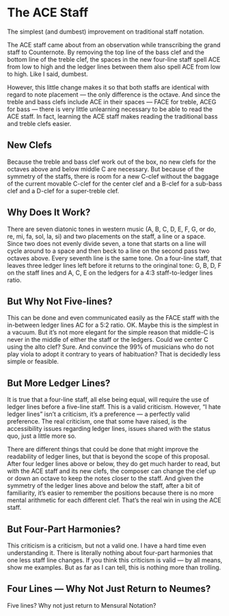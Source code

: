 # The ACE Staff
The simplest (and dumbest) improvement on traditional staff notation.

The ACE staff came about from an observation while transcribing the grand staff to Counternote.  By removing the top line of the bass clef and the bottom line of the treble clef, the spaces in the new four-line staff spell ACE from low to high and the ledger lines between them also spell ACE from low to high. Like I said, dumbest.

However, this little change makes it so that both staffs are identical with regard to note placement — the only difference is the octave. And since the treble and bass clefs include ACE in their spaces — FACE for treble, ACEG for bass — there is very little unlearning necessary to be able to read the ACE staff. In fact, learning the ACE staff makes reading the traditional bass and treble clefs easier.

## New Clefs

Because the treble and bass clef work out of the box, no new clefs for the octaves above and below middle C are necessary. But because of the symmetry of the staffs, there is room for a new C-clef without the baggage of the current movable C-clef for the center clef and a B-clef for a sub-bass clef and a D-clef for a super-treble clef.

## Why Does It Work?

There are seven diatonic tones in western music (A, B, C, D, E, F, G, or do, re, mi, fa, sol, la, si) and two placements on the staff, a line or a space. Since two does not evenly divide seven, a tone that starts on a line will cycle around to a space and then beck to a line on the second pass two octaves above. Every seventh line is the same tone. On a four-line staff, that leaves three ledger lines left before it returns to the oringinal tone: G, B, D, F on the staff lines and A, C, E on the ledgers for a 4:3 staff-to-ledger lines ratio.

## But Why Not Five-lines?

This can be done and even communicated easily as the FACE staff with the in-between ledger lines AC for a 5:2 ratio. OK. Maybe this is the simplest in a vacuum. But it’s not more elegant for the simple reason that middle-C is never in the middle of either the staff or the ledgers. Could we center C using the alto clef? Sure. And convince the 99% of musicians who do not play viola to adopt it contrary to years of habituation? That is decidedly less simple or feasible.

## But More Ledger Lines?

It is true that a four-line staff, all else being equal, will require the use of ledger lines before a five-line staff. This is a valid criticism. However, “I hate ledger lines” isn’t a criticism, it’s a preference — a perfectly valid preference. The real criticism, one that some have raised, is the accessibility issues regarding ledger lines, issues shared with the status quo, just a little more so.

There are different things that could be done that might improve the readability of ledger lines, but that is beyond the scope of this proposal. After four ledger lines above or below, they do get much harder to read, but with the ACE staff and its new clefs, the composer can change the clef up or down an octave to keep the notes closer to the staff. And given the symmetry of the ledger lines above and below the staff, after a bit of familiarity, it’s easier to remember the positions because there is no more mental arithmetic for each different clef. That’s the real win in using the ACE staff.

## But Four-Part Harmonies?

This criticism is a criticism, but not a valid one. I have a hard time even understanding it. There is literally nothing about four-part harmonies that one less staff line changes. If you think this criticism is valid — by all means, show me examples. But as far as I can tell, this is nothing more than trolling.

## Four Lines — Why Not Just Return to Neumes?

Five lines? Why not just return to Mensural Notation?
